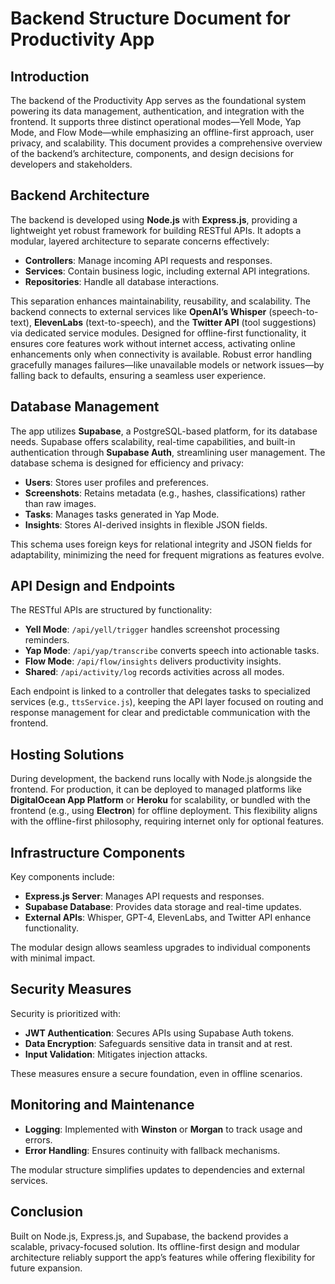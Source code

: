 # Backend Structure Document for Productivity App

## Introduction

The backend of the Productivity App serves as the foundational system powering its data management, authentication, and integration with the frontend. It supports three distinct operational modes—Yell Mode, Yap Mode, and Flow Mode—while emphasizing an offline-first approach, user privacy, and scalability. This document provides a comprehensive overview of the backend’s architecture, components, and design decisions for developers and stakeholders.

## Backend Architecture

The backend is developed using **Node.js** with **Express.js**, providing a lightweight yet robust framework for building RESTful APIs. It adopts a modular, layered architecture to separate concerns effectively:
- **Controllers**: Manage incoming API requests and responses.
- **Services**: Contain business logic, including external API integrations.
- **Repositories**: Handle all database interactions.

This separation enhances maintainability, reusability, and scalability. The backend connects to external services like **OpenAI’s Whisper** (speech-to-text), **ElevenLabs** (text-to-speech), and the **Twitter API** (tool suggestions) via dedicated service modules. Designed for offline-first functionality, it ensures core features work without internet access, activating online enhancements only when connectivity is available. Robust error handling gracefully manages failures—like unavailable models or network issues—by falling back to defaults, ensuring a seamless user experience.

## Database Management

The app utilizes **Supabase**, a PostgreSQL-based platform, for its database needs. Supabase offers scalability, real-time capabilities, and built-in authentication through **Supabase Auth**, streamlining user management. The database schema is designed for efficiency and privacy:
- **Users**: Stores user profiles and preferences.
- **Screenshots**: Retains metadata (e.g., hashes, classifications) rather than raw images.
- **Tasks**: Manages tasks generated in Yap Mode.
- **Insights**: Stores AI-derived insights in flexible JSON fields.

This schema uses foreign keys for relational integrity and JSON fields for adaptability, minimizing the need for frequent migrations as features evolve.

## API Design and Endpoints

The RESTful APIs are structured by functionality:
- **Yell Mode**: `/api/yell/trigger` handles screenshot processing reminders.
- **Yap Mode**: `/api/yap/transcribe` converts speech into actionable tasks.
- **Flow Mode**: `/api/flow/insights` delivers productivity insights.
- **Shared**: `/api/activity/log` records activities across all modes.

Each endpoint is linked to a controller that delegates tasks to specialized services (e.g., `ttsService.js`), keeping the API layer focused on routing and response management for clear and predictable communication with the frontend.

## Hosting Solutions

During development, the backend runs locally with Node.js alongside the frontend. For production, it can be deployed to managed platforms like **DigitalOcean App Platform** or **Heroku** for scalability, or bundled with the frontend (e.g., using **Electron**) for offline deployment. This flexibility aligns with the offline-first philosophy, requiring internet only for optional features.

## Infrastructure Components

Key components include:
- **Express.js Server**: Manages API requests and responses.
- **Supabase Database**: Provides data storage and real-time updates.
- **External APIs**: Whisper, GPT-4, ElevenLabs, and Twitter API enhance functionality.

The modular design allows seamless upgrades to individual components with minimal impact.

## Security Measures

Security is prioritized with:
- **JWT Authentication**: Secures APIs using Supabase Auth tokens.
- **Data Encryption**: Safeguards sensitive data in transit and at rest.
- **Input Validation**: Mitigates injection attacks.

These measures ensure a secure foundation, even in offline scenarios.

## Monitoring and Maintenance

- **Logging**: Implemented with **Winston** or **Morgan** to track usage and errors.
- **Error Handling**: Ensures continuity with fallback mechanisms.

The modular structure simplifies updates to dependencies and external services.

## Conclusion

Built on Node.js, Express.js, and Supabase, the backend provides a scalable, privacy-focused solution. Its offline-first design and modular architecture reliably support the app’s features while offering flexibility for future expansion.